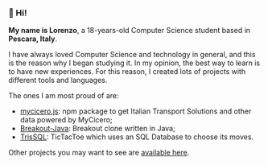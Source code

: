 ### 👋 Hi!
**My name is Lorenzo**, a 18-years-old Computer Science student based in **Pescara, Italy**.

I have always loved Computer Science and technology in general, and this is the reason why I began studying it.
In my opinion, the best way to learn is to have new experiences. For this reason, I created lots of projects with different tools and languages.

The ones I am most proud of are: 
 - [mycicero.js](https://github.com/Bavuett/mycicero.js): npm package to get Italian Transport Solutions and other data powered by MyCicero;
 - [Breakout-Java](https://github.com/Bavuett/breakout-java): Breakout clone written in Java;
 - [TrisSQL](https://github.com/Bavuett/TrisSQL): TicTacToe which uses an SQL Database to choose its moves.

Other projects you may want to see are [available here](https://github.com/Bavuett?tab=repositories).
